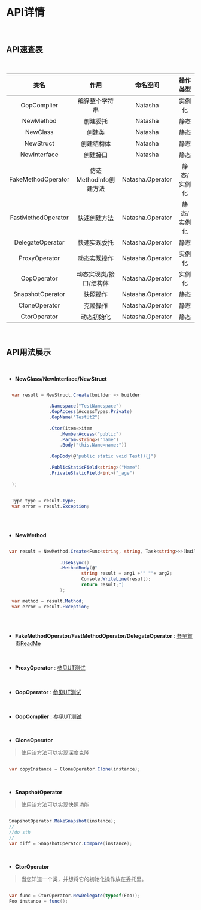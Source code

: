 # API详情  

<br/>  

## API速查表  

<br/>  

| 类名 | 作用 | 命名空间 | 操作类型 |
|:---:|:---:|:---:|:---:|
| OopComplier | 编译整个字符串 | Natasha | 实例化 |
| NewMethod | 创建委托 | Natasha | 静态 |
| NewClass | 创建类| Natasha | 静态 |
| NewStruct | 创建结构体| Natasha | 静态 |
| NewInterface | 创建接口 | Natasha | 静态 |
| FakeMethodOperator | 仿造MethodInfo创建方法 | Natasha.Operator | 静态/实例化 |
| FastMethodOperator | 快速创建方法 | Natasha.Operator | 静态/实例化 |
| DelegateOperator | 快速实现委托 | Natasha.Operator | 静态 |
| ProxyOperator | 动态实现操作 | Natasha.Operator | 实例化 |
| OopOperator | 动态实现类/接口/结构体 | Natasha.Operator | 实例化 |
| SnapshotOperator | 快照操作 | Natasha.Operator | 静态 |
| CloneOperator | 克隆操作 | Natasha.Operator | 静态 |
| CtorOperator | 动态初始化 | Natasha.Operator | 静态 |


<br/>  

## API用法展示

<br/>  

- **NewClass/NewInterface/NewStruct**  

```C#

  var result = NewStruct.Create(builder => builder
  
                .Namespace("TestNamespace")
                .OopAccess(AccessTypes.Private)
                .OopName("TestUt2")
                
                .Ctor(item=>item
                    .MemberAccess("public")
                    .Param<string>("name")
                    .Body("this.Name=name;"))
                    
                .OopBody(@"public static void Test(){}")
                
                .PublicStaticField<string>("Name")
                .PrivateStaticField<int>("_age")
                
  );
  
  
  Type type = result.Type;
  var error = result.Exception; 
  
```  

<br/>  

- **NewMethod**  

```C#

 var result = NewMethod.Create<Func<string, string, Task<string>>>(builder => builder
 
                    .UseAsync()
                    .MethodBody(@"
                            string result = arg1 +"" ""+ arg2;
                            Console.WriteLine(result);
                            return result;")
                    );

  var method = result.Method;
  var error = result.Exception; 
  

```  

<br/>  

- **FakeMethodOperator/FastMethodOperator/DelegateOperator**  : [参见首页ReadMe](https://github.com/dotnetcore/Natasha/)  

<br/>  

- **ProxyOperator**  : [参见UT测试](https://github.com/dotnetcore/Natasha/blob/master/test/NatashaUT/ProxyTest.cs)  

<br/>  


- **OopOperator** : [参见UT测试](https://github.com/dotnetcore/Natasha/blob/master/test/NatashaUT/OopTest.cs)  

<br/>  


- **OopComplier** : [参见UT测试](https://github.com/dotnetcore/Natasha/blob/master/test/NatashaUT/OopComplierTest.cs)    


<br/>  

- **CloneOperator**    

> 使用该方法可以实现深度克隆

```C#

 var copyInstance = CloneOperator.Clone(instance);

```  

<br/>  

- **SnapshotOperator**    

> 使用该方法可以实现快照功能

```C#

 SnapshotOperator.MakeSnapshot(instance);
 //
 //do sth
 //
 var diff = SnapshotOperator.Compare(instance);

```  

<br/>  

- **CtorOperator**    

> 当您知道一个类，并想将它的初始化操作放在委托里。

```C#

 var func = CtorOperator.NewDelegate(typeof(Foo));
 Foo instance = func();

```  

<br/>  

